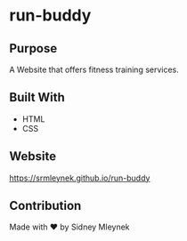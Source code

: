 # run-buddy

## Purpose
A Website that offers fitness training services.

## Built With
* HTML
* CSS

## Website
https://srmleynek.github.io/run-buddy

## Contribution
Made with ❤️ by Sidney Mleynek
